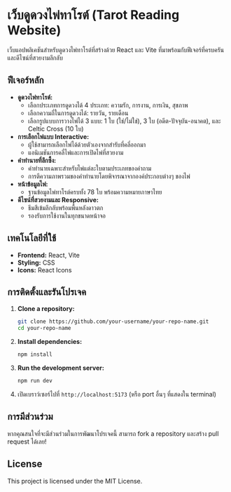 # เว็บดูดวงไพ่ทาโรต์ (Tarot Reading Website)

เว็บแอปพลิเคชันสำหรับดูดวงไพ่ทาโรต์ที่สร้างด้วย React และ Vite ที่มาพร้อมกับฟีเจอร์ที่ครบครันและดีไซน์ที่สวยงามลึกลับ

## ฟีเจอร์หลัก

*   **ดูดวงไพ่ทาโรต์:**
    *   เลือกประเภทการดูดวงได้ 4 ประเภท: ความรัก, การงาน, การเงิน, สุขภาพ
    *   เลือกความถี่ในการดูดวงได้: รายวัน, รายเดือน
    *   เลือกรูปแบบการวางไพ่ได้ 3 แบบ: 1 ใบ (ใช่/ไม่ใช่), 3 ใบ (อดีต-ปัจจุบัน-อนาคต), และ Celtic Cross (10 ใบ)
*   **การเลือกไพ่แบบ Interactive:**
    *   ผู้ใช้สามารถเลือกไพ่ได้ด้วยตัวเองจากสำรับที่คลี่ออกมา
    *   แอนิเมชันการคลี่ไพ่และการเปิดไพ่ที่สวยงาม
*   **คำทำนายที่ลึกซึ้ง:**
    *   คำทำนายเฉพาะสำหรับไพ่แต่ละใบตามประเภทของคำถาม
    *   การตีความภาพรวมของคำทำนายโดยพิจารณาจากองค์ประกอบต่างๆ ของไพ่
*   **หน้าข้อมูลไพ่:**
    *   ฐานข้อมูลไพ่ทาโรต์ครบทั้ง 78 ใบ พร้อมความหมายภาษาไทย
*   **ดีไซน์ที่สวยงามและ Responsive:**
    *   ธีมสีเข้มลึกลับพร้อมพื้นหลังดาวตก
    *   รองรับการใช้งานในทุกขนาดหน้าจอ

## เทคโนโลยีที่ใช้

*   **Frontend:** React, Vite
*   **Styling:** CSS
*   **Icons:** React Icons

## การติดตั้งและรันโปรเจค

1.  **Clone a repository:**
    ```bash
    git clone https://github.com/your-username/your-repo-name.git
    cd your-repo-name
    ```

2.  **Install dependencies:**
    ```bash
    npm install
    ```

3.  **Run the development server:**
    ```bash
    npm run dev
    ```

4.  เปิดเบราว์เซอร์ไปที่ `http://localhost:5173` (หรือ port อื่นๆ ที่แสดงใน terminal)

## การมีส่วนร่วม

หากคุณสนใจที่จะมีส่วนร่วมในการพัฒนาโปรเจคนี้ สามารถ fork a repository และสร้าง pull request ได้เลย!

## License

This project is licensed under the MIT License.
